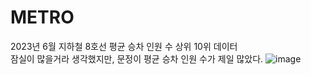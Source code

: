 # METRO
2023년 6월 지하철 8호선 평균 승차 인원 수 상위 10위 데이터<br>
잠실이 많을거라 생각했지만,
문정이 평균 승차 인원 수가 제일 많았다.
![image](https://github.com/minseok06/METRO/assets/121544294/8213557c-98db-4677-9aa4-a6e6c3c7bdd5)
